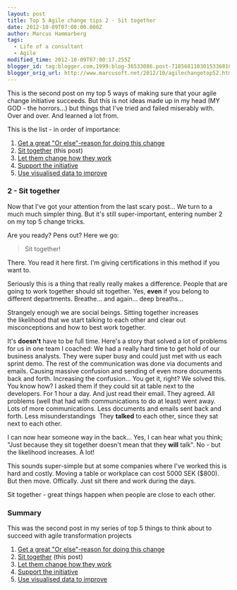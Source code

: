 ```yaml
---
layout: post
title: Top 5 Agile change tips 2 - Sit together
date: 2012-10-09T07:00:00.000Z
author: Marcus Hammarberg
tags:
  - Life of a consultant
  - Agile
modified_time: 2012-10-09T07:00:17.255Z
blogger_id: tag:blogger.com,1999:blog-36533086.post-7185681103015336810
blogger_orig_url: http://www.marcusoft.net/2012/10/agilechangetop52.html
---
```



This is the second post on my top 5 ways of making sure that your
agile change initiative succeeds. But this is not ideas made up in my
head (MY GOD - the horrors...) but things that I've tried and failed
miserably with. Over and over. And learned a lot from.

This is the list - in order of importance:

1. <a href="http://www.marcusoft.net/2012/10/agilechangetop51.html"
    target="_blank">Get a great "Or else"-reason for doing this change</a>
2. <a href="http://www.marcusoft.net/2012/10/agilechangetop52.html"
    target="_blank">Sit together</a> (this post)
3. <a href="http://www.marcusoft.net/2012/10/agilechangetop53.html"
    target="_blank">Let them change how they work</a>
4. <a href="http://www.marcusoft.net/2012/10/agilechangetop54.html"
    target="_blank">Support the initiative</a>
5. <a href="http://www.marcusoft.net/2012/10/agilechangetop55.html"
    target="_blank">Use visualised data to improve</a>

### 2 - Sit together



Now that I've got your attention from the last scary post... We turn to
a much much simpler thing. But it's still super-important, entering
number 2 on my top 5 change tricks.






Are you ready? Pens out? Here we go:


> Sit together!

There. You read it here first. I'm giving certifications in this method
if you want to.

Seriously this is a thing that really really makes a difference. People
that are going to work together should sit together. Yes, **even** if
you belong to different departments. Breathe... and again... deep
breaths...

Strangely enough we are social beings. Sitting together increases
the likelihood that we start talking to each other and clear out
misconceptions and how to best work together.

It's **doesn't** have to be full time. Here's a story that solved a lot
of problems for us in one team I coached:
We had a really hard time to get hold of our business analysts. They
were super busy and could just met with us each sprint demo. The rest of
the communication was done via documents and emails. Causing massive
confusion and sending of even more documents back and forth. Increasing
the confusion... You get it, right?
We solved this. You know how? I asked them if they could sit at table
next to the developers. For 1 hour a day. And just read their email.
They agreed.
All problems (well that had with communications to do at least) went
away. Lots of more communications. Less documents and emails sent back
and forth. Less misunderstandings  They **talked** to each other, since
they sat next to each other.

I can now hear someone way in the back... Yes, I can hear what you
think; "Just because they sit together doesn't mean that they **will**
talk". No - but the likelihood increases. A lot!

This sounds super-simple but at some companies where I've worked this is
hard and costly. Moving a table or workplace can cost 5000 SEK ($800).
But then move. Offically. Just sit there and work during the days.

Sit together - great things happen when people are close to each
other.

### Summary



This was the second post in my series of top 5 things to think about to
succeed with agile transformation projects

1. <a href="http://www.marcusoft.net/2012/10/agilechangetop51.html"
    target="_blank">Get a great "Or else"-reason for doing this change</a>
2. <a href="http://www.marcusoft.net/2012/10/agilechangetop52.html"
    target="_blank">Sit together</a> (this post)
3. <a href="http://www.marcusoft.net/2012/10/agilechangetop53.html"
    target="_blank">Let them change how they work</a>
4. <a href="http://www.marcusoft.net/2012/10/agilechangetop54.html"
    target="_blank">Support the initiative</a>
5. <a href="http://www.marcusoft.net/2012/10/agilechangetop55.html"
    target="_blank">Use visualised data to improve</a>

